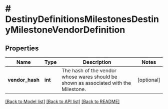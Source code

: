 # # DestinyDefinitionsMilestonesDestinyMilestoneVendorDefinition

## Properties

Name | Type | Description | Notes
------------ | ------------- | ------------- | -------------
**vendor_hash** | **int** | The hash of the vendor whose wares should be shown as associated with the Milestone. | [optional]

[[Back to Model list]](../../README.md#models) [[Back to API list]](../../README.md#endpoints) [[Back to README]](../../README.md)
